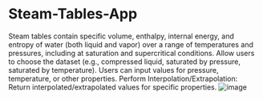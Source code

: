# Steam-Tables-App
Steam tables contain specific volume, enthalpy, internal energy, and entropy of water (both liquid and vapor) over a range of temperatures and pressures, including at saturation and supercritical conditions.
Allow users to choose the dataset (e.g., compressed liquid, saturated by pressure, saturated by temperature).
Users can input values for pressure, temperature, or other properties.
Perform Interpolation/Extrapolation: Return interpolated/extrapolated values for specific properties.
![image](https://github.com/user-attachments/assets/45b8517d-2b9e-40f1-a5ff-e119c0e3aabe)
